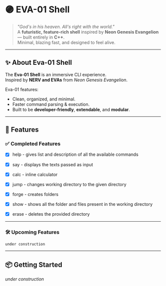 # 🟣 EVA-01 Shell  
> *"God's in his heaven. All's right with the world."*  
> A **futuristic, feature-rich shell** inspired by **Neon Genesis Evangelion** — built entirely in **C++**.  
> Minimal, blazing fast, and designed to feel alive.

---

## ✨ About Eva-01 Shell  
The **Eva-01 Shell** is an immersive CLI experience.  
Inspired by **NERV and EVAs** from *Neon Genesis Evangelion*.

Eva-01 features:  
- Clean, organized, and minimal.  
- Faster command parsing & execution.  
- Built to be **developer-friendly**, **extendable**, and **modular**.  

---

## 🚀 Features  

### ✅ Completed Features  
- [x] help - gives list and description of all the available commands
- [x] say - displays the texts passed as input
- [x] calc - inline calculator
- [x] jump - changes working directory to the given directory
- [x] forge - creates folders 
- [x] show - shows all the folder and files present in the working directory
- [x] erase - deletes the provided directory


---

### 🛠️ Upcoming Features  
    under construction

---

## 📦 Getting Started  

*under construction*